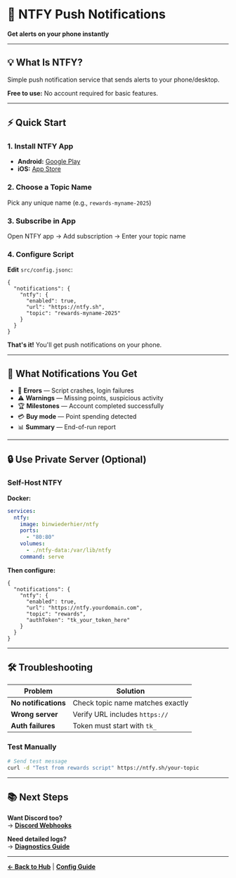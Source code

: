 # 📱 NTFY Push Notifications

**Get alerts on your phone instantly**

---

## 💡 What Is NTFY?

Simple push notification service that sends alerts to your phone/desktop.

**Free to use:** No account required for basic features.

---

## ⚡ Quick Start

### 1. Install NTFY App

- **Android:** [Google Play](https://play.google.com/store/apps/details?id=io.heckel.ntfy)
- **iOS:** [App Store](https://apps.apple.com/app/ntfy/id1625396347)

### 2. Choose a Topic Name

Pick any unique name (e.g., `rewards-myname-2025`)

### 3. Subscribe in App

Open NTFY app → Add subscription → Enter your topic name

### 4. Configure Script

**Edit** `src/config.jsonc`:
```jsonc
{
  "notifications": {
    "ntfy": {
      "enabled": true,
      "url": "https://ntfy.sh",
      "topic": "rewards-myname-2025"
    }
  }
}
```

**That's it!** You'll get push notifications on your phone.

---

## 🔔 What Notifications You Get

- 🚨 **Errors** — Script crashes, login failures
- ⚠️ **Warnings** — Missing points, suspicious activity
- 🏆 **Milestones** — Account completed successfully
- 💳 **Buy mode** — Point spending detected
- 📊 **Summary** — End-of-run report

---

## 🔒 Use Private Server (Optional)

### Self-Host NTFY

**Docker:**
```yaml
services:
  ntfy:
    image: binwiederhier/ntfy
    ports:
      - "80:80"
    volumes:
      - ./ntfy-data:/var/lib/ntfy
    command: serve
```

**Then configure:**
```jsonc
{
  "notifications": {
    "ntfy": {
      "enabled": true,
      "url": "https://ntfy.yourdomain.com",
      "topic": "rewards",
      "authToken": "tk_your_token_here"
    }
  }
}
```

---

## 🛠️ Troubleshooting

| Problem | Solution |
|---------|----------|
| **No notifications** | Check topic name matches exactly |
| **Wrong server** | Verify URL includes `https://` |
| **Auth failures** | Token must start with `tk_` |

### Test Manually

```bash
# Send test message
curl -d "Test from rewards script" https://ntfy.sh/your-topic
```

---

## 📚 Next Steps

**Want Discord too?**  
→ **[Discord Webhooks](./conclusionwebhook.md)**

**Need detailed logs?**  
→ **[Diagnostics Guide](./diagnostics.md)**

---

**[← Back to Hub](./index.md)** | **[Config Guide](./config.md)**
